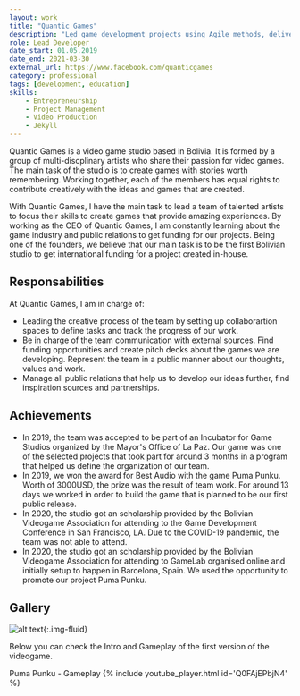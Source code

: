 ```yaml
---
layout: work
title: "Quantic Games"
description: "Led game development projects using Agile methods, delivering three case challenge games. Created press kits and portfolios that secured participation in the City Hall of La Paz Incubator program. Designed the creative elements for Puma Punku, which won "Best Audio" at ExpoBix 2019."
role: Lead Developer
date_start: 01.05.2019
date_end: 2021-03-30
external_url: https://www.facebook.com/quanticgames
category: professional
tags: [development, education]
skills:
    - Entrepreneurship
    - Project Management
    - Video Production
    - Jekyll
---
```


Quantic Games is a video game studio based in Bolivia. It is formed by a group of multi-discplinary artists who share their passion for video games. The main task of the studio is to create games with stories worth remembering. Working together, each of the members has equal rights to contribute creatively with the ideas and games that are created.

With Quantic Games, I have the main task to lead a team of talented artists to focus their skills to create games that provide amazing experiences. By working as the CEO of Quantic Games, I am constantly learning about the game industry and public relations to get funding for our projects. Being one of the founders, we believe that our main task is to be the first Bolivian studio to get international funding for a project created in-house.

## Responsabilities

At Quantic Games, I am in charge of:

- Leading the creative process of the team by setting up collaborartion spaces to define tasks and track the progress of our work.
- Be in charge of the team communication with external sources. Find funding opportunities and create pitch decks about the games we are developing. Represent the team in a public manner about our thoughts, values and work.
- Manage all public relations that help us to develop our ideas further, find inspiration sources and partnerships.

## Achievements

- In 2019, the team was accepted to be part of an Incubator for Game Studios organized by the Mayor's Office of La Paz. Our game was one of the selected projects that took part for around 3 months in a program that helped us define the organization of our team.
- In 2019, we won the award for Best Audio with the game Puma Punku. Worth of 3000USD, the prize was the result of team work. For around 13 days we worked in order to build the game that is planned to be our first public release.
- In 2020, the studio got an scholarship provided by the Bolivian Videogame Association for attending to the Game Development Conference in San Francisco, LA. Due to the COVID-19 pandemic, the team was not able to attend.
- In 2020, the studio got an scholarship provided by the Bolivian Videogame Association for attending to GameLab organised online and initially setup to happen in Barcelona, Spain. We used the opportunity to promote our project Puma Punku.

## Gallery

![alt text]({{site.baseurl}}/assets/images/project/quantic_1.jpg "ExpoBix winners"){:.img-fluid}

Below you can check the Intro and Gameplay of the first version of the videogame.

Puma Punku - Gameplay
{% include youtube_player.html id='Q0FAjEPbjN4' %}
